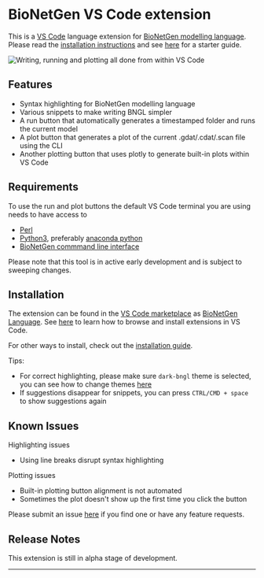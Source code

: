 # BioNetGen VS Code extension

This is a [VS Code](https://code.visualstudio.com/) language extension for [BioNetGen modelling language](http://bionetgen.org/). Please read the [installation instructions](https://github.com/RuleWorld/BNG_vscode_extension#installation) and see [here](https://bng-vscode-extension.readthedocs.io/en/latest/) for a starter guide.

<img src=https://raw.githubusercontent.com/RuleWorld/BNG_vscode_extension/main/assets/featured.gif title="Writing, running and plotting all done from within VS Code">


## Features

* Syntax highlighting for BioNetGen modelling language
* Various snippets to make writing BNGL simpler
* A run button that automatically generates a timestamped folder and runs the current model
* A plot button that generates a plot of the current .gdat/.cdat/.scan file using the CLI
* Another plotting button that uses plotly to generate built-in plots within VS Code

## Requirements

To use the run and plot buttons the default VS Code terminal you are using needs to have access to
* [Perl](https://www.perl.org/)
* [Python3](https://www.python.org/), preferably [anaconda python](https://docs.anaconda.com/anaconda/)
* [BioNetGen commmand line interface](https://github.com/RuleWorld/PyBioNetGen)

Please note that this tool is in active early development and is subject to sweeping changes.

## Installation

The extension can be found in the [VS Code marketplace](https://marketplace.visualstudio.com/vscode) as [BioNetGen Language](https://marketplace.visualstudio.com/items?itemName=als251.bngl). See [here](https://code.visualstudio.com/docs/editor/extension-gallery#_browse-for-extensions) to learn how to browse and install extensions in VS Code.

For other ways to install, check out the [installation guide](docs/install.md).

Tips: 

* For correct highlighting, please make sure ```dark-bngl``` theme is selected, you can see how to change themes [here](https://code.visualstudio.com/docs/getstarted/themes#_selecting-the-color-theme)
* If suggestions disappear for snippets, you can press ```CTRL/CMD + space``` to show suggestions again

## Known Issues

Highlighting issues
* Using line breaks disrupt syntax highlighting

Plotting issues
* Built-in plotting button alignment is not automated
* Sometimes the plot doesn't show up the first time you click the button

Please submit an issue [here](https://github.com/RuleWorld/BNG_vscode_extension) if you find one or have any feature requests. 

## Release Notes

This extension is still in alpha stage of development. 

-----------------------------------------------------------------------------------------------------------